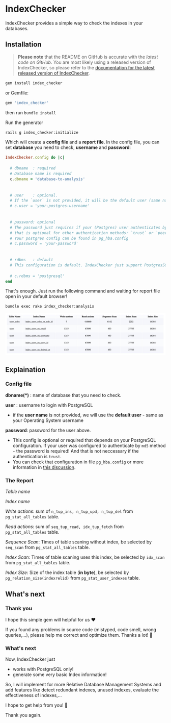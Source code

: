 # IndexChecker

IndexChecker provides a simple way to check the indexes in your databases.


## Installation

> **Please note** that the README on GitHub is accurate with the _latest code on GitHub_. You are most likely using a released version of IndexChecker, so please refer to the [documentation for the latest released version of IndexChecker](https://www.rubydoc.info/gems/index_checker).

``` sh
gem install index_checker
```

or Gemfile:

``` ruby
gem 'index_checker'
```
then run ```bundle install```

Run the generator 
```sh
rails g index_checker:initialize
```

Which will create a **config file** and a **report file**. In the config file, you can set **database** you need to check, **username** and **password**:

``` ruby
IndexChecker.config do |c|

  # dbname  : required
  # Database name is required
  c.dbname = 'database-to-analysis'


  # user    : optional.
  # If the `user` is not provided, it will be the default user (same name as your OS name)
  # c.user = 'your-postgres-username'


  # password: optional
  # The password just requires if your (Postgres) user authenticates by `md5` method,
  # that is optional for other authentication methods: `trust` or `peer`. 
  # Your postgres config can be found in pg_hba.config
  # c.password = 'your-password' 


  # rdbms   : default  
  # This configuration is default. IndexChecker just support PostgresSQL for now!

  # c.rdbms = 'postgresql'
end
```

That's enough. Just run the following command and waiting for report file open in your default browser!
``` sh
bundle exec rake index_checker:analysis
```
![Report example](./images/report_example.jpg)

## Explaination

### Config file

**dbname(*)** : name of database that you need to check.

**user**    : username to login with PostgreSQL
  - if the **user name** is not provided, we will use the **default user** - same as your Operating System username

**password**: password for the user above. 
  - This config is optional or required that depends on your PostgreSQL configuration. If your user was configured to authenticate by ```md5``` method - the password is required! And that is not neccessary if the authentication is ```trust```.
  - You can check that configuration in file ```pg_hba.config``` or more information in [this discussion](https://gist.github.com/AtulKsol/4470d377b448e56468baef85af7fd614).

### The Report

<em>Table name</em>

<em>Index name</em>

<em>Write actions</em>: sum of ```n_tup_ins, n_tup_upd, n_tup_del``` from ```pg_stat_all_tables``` table.

<em>Read actions</em>: sum of ```seq_tup_read, idx_tup_fetch``` from ```pg_stat_all_tables``` table.

<em>Sequence Scan</em>: Times of table scaning without index, be selected by ```seq_scan``` from ```pg_stat_all_tables``` table.

<em>Index Scan</em>: Times of table scaning uses this index, be selected by ```idx_scan``` from ```pg_stat_all_tables``` table.

<em>Index Size</em>: Size of the index table (**in byte**), be selected by ```pg_relation_size(indexrelid)``` from ```pg_stat_user_indexes``` table.

## What's next


### Thank you
I hope this simple gem will helpful for us :heart:

If you found any problems in source code (mistyped, code smell, wrong queries,...), please help me correct and optimize them. Thanks a lot! :pray:

### What's next
Now, IndexChecker just 
  - works with PostgreSQL only!
  - generate some very basic Index information!

So, I will implement for more Relative Database Management Systems and add features like detect redundant indexes, unused indexes, evaluate the effectiveness of indexes,...

I hope to get help from you! :hugs:

Thank you again.